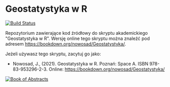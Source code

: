# Geostatystyka w R

[![Build Status](https://travis-ci.org/Nowosad/geostat_book.svg?branch=master)](https://travis-ci.org/Nowosad/geostat_book)

Repozytorium zawierające kod źródłowy do skryptu akademickiego "Geostatystyka w R".
Wersję online tego skryptu można znaleźć pod adresem https://bookdown.org/nowosad/Geostatystyka/.

Jeżeli używasz tego skryptu, zacytuj go jako:

- Nowosad, J., (2021). Geostatystyka w R. Poznań: Space A. ISBN 978-83-953296-2-3. Online:
https://bookdown.org/nowosad/Geostatystyka/

<a href="https://bookdown.org/nowosad/Geostatystyka/" rel="">![Book of Abstracts](https://bookdown.org/nowosad/Geostatystyka/Rfigs/book_cover3.png)</a>